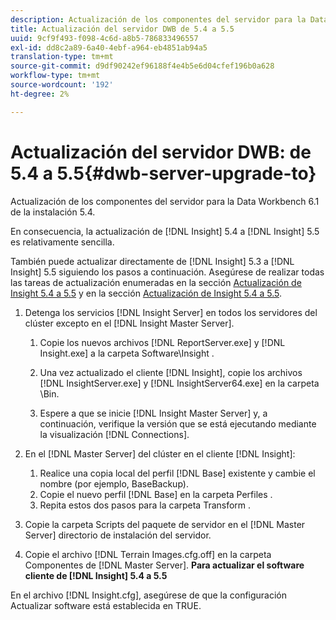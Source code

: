 ```yaml
---
description: Actualización de los componentes del servidor para la Data Workbench 6.1 de la instalación 5.4.
title: Actualización del servidor DWB de 5.4 a 5.5
uuid: 9cf9f493-f098-4c6d-a8b5-786833496557
exl-id: dd8c2a89-6a40-4ebf-a964-eb4851ab94a5
translation-type: tm+mt
source-git-commit: d9df90242ef96188f4e4b5e6d04cfef196b0a628
workflow-type: tm+mt
source-wordcount: '192'
ht-degree: 2%

---
```


# Actualización del servidor DWB: de 5.4 a 5.5{#dwb-server-upgrade-to}

Actualización de los componentes del servidor para la Data Workbench 6.1 de la instalación 5.4.

En consecuencia, la actualización de [!DNL Insight] 5.4 a [!DNL Insight] 5.5 es relativamente sencilla.

También puede actualizar directamente de [!DNL Insight] 5.3 a [!DNL Insight] 5.5 siguiendo los pasos a continuación. Asegúrese de realizar todas las tareas de actualización enumeradas en la sección [Actualización de Insight 5.4 a 5.5](../../../../home/c-inst-svr/c-upgrd-uninst-sftwr/c-upgrd-sftwr/t-upgrd-to-5.5.md#task-b581e47952e941158d52db3e68f076b9) y en la sección [Actualización de Insight 5.4 a 5.5](../../../../home/c-inst-svr/c-upgrd-uninst-sftwr/c-upgrd-sftwr/t-upgrd-to-5.5.md#task-b581e47952e941158d52db3e68f076b9).

1. Detenga los servicios [!DNL Insight Server] en todos los servidores del clúster excepto en el [!DNL Insight Master Server].

   1. Copie los nuevos archivos [!DNL ReportServer.exe] y [!DNL Insight.exe] a la carpeta Software\Insight .

   1. Una vez actualizado el cliente [!DNL Insight], copie los archivos [!DNL InsightServer.exe] y [!DNL InsightServer64.exe] en la carpeta \Bin.

   1. Espere a que se inicie [!DNL Insight Master Server] y, a continuación, verifique la versión que se está ejecutando mediante la visualización [!DNL Connections].

1. En el [!DNL Master Server] del clúster en el cliente [!DNL Insight]:

   1. Realice una copia local del perfil [!DNL Base] existente y cambie el nombre (por ejemplo, BaseBackup).
   1. Copie el nuevo perfil [!DNL Base] en la carpeta Perfiles .
   1. Repita estos dos pasos para la carpeta Transform .

1. Copie la carpeta Scripts del paquete de servidor en el [!DNL Master Server] directorio de instalación del servidor.
1. Copie el archivo [!DNL Terrain Images.cfg.off] en la carpeta Componentes de [!DNL Master Server].
   **Para actualizar el software cliente de  [!DNL Insight] 5.4 a 5.5**

En el archivo [!DNL Insight.cfg], asegúrese de que la configuración Actualizar software está establecida en TRUE.
